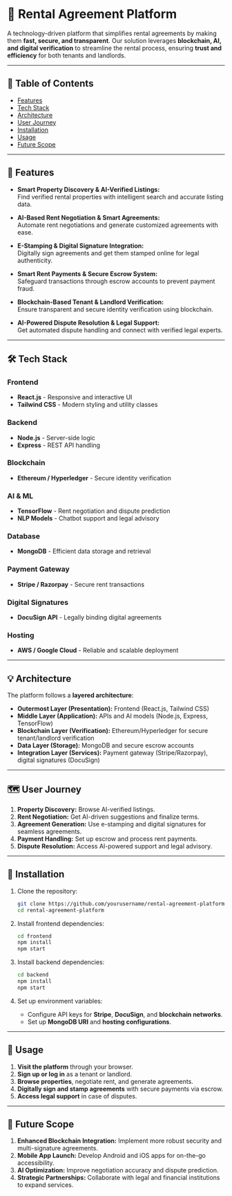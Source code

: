 # 🏡 Rental Agreement Platform  

A technology-driven platform that simplifies rental agreements by making them **fast, secure, and transparent**. Our solution leverages **blockchain, AI, and digital verification** to streamline the rental process, ensuring **trust and efficiency** for both tenants and landlords.  

---

## 📑 Table of Contents  

- [Features](#-features)  
- [Tech Stack](#-tech-stack)  
- [Architecture](#-architecture)  
- [User Journey](#-user-journey)  
- [Installation](#-installation)  
- [Usage](#-usage)  
- [Future Scope](#-future-scope)  

---

## 🚀 Features  

- **Smart Property Discovery & AI-Verified Listings:**  
  Find verified rental properties with intelligent search and accurate listing data.  

- **AI-Based Rent Negotiation & Smart Agreements:**  
  Automate rent negotiations and generate customized agreements with ease.  

- **E-Stamping & Digital Signature Integration:**  
  Digitally sign agreements and get them stamped online for legal authenticity.  

- **Smart Rent Payments & Secure Escrow System:**  
  Safeguard transactions through escrow accounts to prevent payment fraud.  

- **Blockchain-Based Tenant & Landlord Verification:**  
  Ensure transparent and secure identity verification using blockchain.  

- **AI-Powered Dispute Resolution & Legal Support:**  
  Get automated dispute handling and connect with verified legal experts.  

---

## 🛠️ Tech Stack  

### Frontend  
- **React.js** - Responsive and interactive UI  
- **Tailwind CSS** - Modern styling and utility classes  

### Backend  
- **Node.js** - Server-side logic  
- **Express** - REST API handling  

### Blockchain  
- **Ethereum / Hyperledger** - Secure identity verification  

### AI & ML  
- **TensorFlow** - Rent negotiation and dispute prediction  
- **NLP Models** - Chatbot support and legal advisory  

### Database  
- **MongoDB** - Efficient data storage and retrieval  

### Payment Gateway  
- **Stripe / Razorpay** - Secure rent transactions  

### Digital Signatures  
- **DocuSign API** - Legally binding digital agreements  

### Hosting  
- **AWS / Google Cloud** - Reliable and scalable deployment  

---

## 💡 Architecture  

The platform follows a **layered architecture**:  

- **Outermost Layer (Presentation):** Frontend (React.js, Tailwind CSS)  
- **Middle Layer (Application):** APIs and AI models (Node.js, Express, TensorFlow)  
- **Blockchain Layer (Verification):** Ethereum/Hyperledger for secure tenant/landlord verification  
- **Data Layer (Storage):** MongoDB and secure escrow accounts  
- **Integration Layer (Services):** Payment gateway (Stripe/Razorpay), digital signatures (DocuSign)  

---

## 🗺️ User Journey  

1. **Property Discovery:** Browse AI-verified listings.  
2. **Rent Negotiation:** Get AI-driven suggestions and finalize terms.  
3. **Agreement Generation:** Use e-stamping and digital signatures for seamless agreements.  
4. **Payment Handling:** Set up escrow and process rent payments.  
5. **Dispute Resolution:** Access AI-powered support and legal advisory.  

---

## 📝 Installation  

1. Clone the repository:  
   ```bash  
   git clone https://github.com/yourusername/rental-agreement-platform.git  
   cd rental-agreement-platform  
   ```  
   
2. Install frontend dependencies:  
   ```bash  
   cd frontend  
   npm install  
   npm start  
   ```  
   
3. Install backend dependencies:  
   ```bash  
   cd backend  
   npm install  
   npm start  
   ```  
   
4. Set up environment variables:  
   - Configure API keys for **Stripe**, **DocuSign**, and **blockchain networks**.  
   - Set up **MongoDB URI** and **hosting configurations**.  

---

## 🏃 Usage  

1. **Visit the platform** through your browser.  
2. **Sign up or log in** as a tenant or landlord.  
3. **Browse properties**, negotiate rent, and generate agreements.  
4. **Digitally sign and stamp agreements** with secure payments via escrow.  
5. **Access legal support** in case of disputes.  

---

## 🔮 Future Scope  

1. **Enhanced Blockchain Integration:** Implement more robust security and multi-signature agreements.  
2. **Mobile App Launch:** Develop Android and iOS apps for on-the-go accessibility.  
3. **AI Optimization:** Improve negotiation accuracy and dispute prediction.  
4. **Strategic Partnerships:** Collaborate with legal and financial institutions to expand services.  

